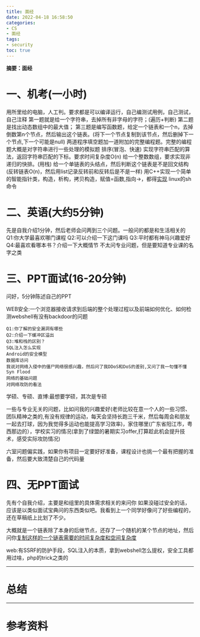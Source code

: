 ```yaml
---
title: 面经
date: 2022-04-18 16:58:50
categories:
- CS
- 面经
tags:
- security
toc: true
---
```

**摘要：面经**
<!-- more -->
# 一、机考(一小时)
用所里给的电脑，人工判。要求都是可以编译运行，自己编测试用例，自己测试，自己注释
第一题就是给一个字符串，去掉所有非字母的字符；(遍历+判断)
第二题是找出动态数组中的最大值；
第三题是编写函数题，给定一个链表和一个n，去掉倒数第n个节点，然后输出这个链表。(将下一个节点复制到该节点，然后删掉下一个节点,下一个可能是null)
两道程序填空题加一道附加的完整编程题。完整的编程题大概是对字符串进行一些处理的模拟题
排序(冒泡、快速)
实现字符串匹配的算法，返回字符串匹配的下标。要求时间复杂度O(n)
给一个整数数组，要求实现非递归的快排。(用栈)
给一个单链表的头结点，然后判断这个链表是不是回文结构(反转链表O(n)，然后用list记录反转前和反转后是不是一样)
用C++实现一个简单的智能指针类，构造，析构，拷贝构造，赋值=函数,指向->，都得[实现](https://blog.csdn.net/TECH_PRO/article/details/71077945)
linux的sh命令
# 二、英语(大约5分钟)
先是自我介绍1分钟，然后老师会问两到三个问题。一般问的都是和生活相关的
Q1:你大学最喜欢哪门课程
Q2:可以介绍一下这门课吗
Q3:平时都有神马兴趣爱好
Q4:最喜欢看哪本书？介绍一下大概情节
不太问专业问题，但是要知道专业课的名字之类

# 三、PPT面试(16-20分钟)
问好，5分钟陈述自己的PPT

WEB安全:一个浏览器接收请求到后端的整个处理过程以及前端如何优化、如何检测webshell有没有backdoor的问题
```
Q1:你了解的安全漏洞有哪些
Q2:介绍一下缓冲区溢出
Q3:堆和栈的区别？
SQL注入怎么实现
Android的安全模型
数据库访问
我说对网络入侵中的僵尸网络很感兴趣，然后问了我DDoS和DoS的差别,又问了我一句懂不懂Syn Flood
网络的基础问题
对网络攻防的看法
```
学硕、专硕、直博:最想要学硕，其次是专硕

一些与专业无关的问题，比如问我的兴趣爱好(老师比较在意一个人的一些习惯、团队精神之类的,有没有规律的运动，每天会坚持长跑三千米，然后每周会和朋友一起去打球，因为我觉得多运动也能提高学习效率)，家住哪里(广东省阳江市，粤西那边的），学校实习的情况(拿到了绿盟的暑期实习offer,打算趁此机会提升技术，感受实际攻防情况)

六室问题偏实践，如果你有项目一定要好好准备，课程设计也挑一个最有把握的准备，然后要大致清楚自己的代码量
# 四、无PPT面试
先有个自我介绍，主要是和组里的具体需求相关的来问你
如果没碰过安全的话，应该是以类似面试宝典问的东西类似吧。我看到上一个同学好像问了好些编程的，还在草稿纸上比划了不少。

大概就是一个链表除了本身的后继节点，还存了一个随机的某个节点的地址，然后问你[复制这样的一个链表需要的时间复杂度和空间复杂度](https://blog.csdn.net/Mr_SCX/article/details/107120206)

web:有SSRF的防护手段，SQL注入的本质，拿到webshell怎么提权，安全工具都用过啥，php的trick之类的



---
# 总结

---
# 参考资料
